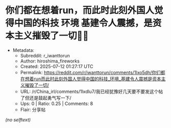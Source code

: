 # 你们都在想着run，而此时此刻外国人觉得中国的科技 环境 基建令人震撼，是资本主义摧毁了一切🤣🤣

- Metadata:
  - Subreddit: r_iwanttorun
  - Author: hiroshima_fireworks
  - Created: 2025-07-12 01:27:17 UTC
  - Permalink: https://reddit.com/r/iwanttorun/comments/1lxo5dh/你们都在想着run而此时此刻外国人觉得中国的科技_环境_基建令人震撼是资本主义摧毁了一切/
  - URL: /r/China_irl/comments/1lxdlu7/我已经犹豫好几天要不要发这个帖了但还是鼓起勇气写一下/
  - Ups: 0 | Ratio: 0.25 | Comments: 8
  - Flair: 分享帖

_(no selftext)_
